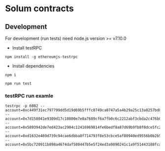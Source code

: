 # Solum contracts

## Development
For development (run tests) need node.js version >= v7.10.0

* Install testRPC

```
npm install -g ethereumjs-testrpc
```

* Install dependencies

```
npm i
```

```
npm run test
```

### testRPC run examle
```
testrpc -p 6082 --account=0xc449f31ec797799dd5d19d69b5fffc0749ca0747a5a4b29a25c13a8257bd84b1,1000000000000000000000000 --account=0x7d158041e9309d17c10800e7e8a7689cf6a7fb0c6c2212abf3cbda2c476b0a46,1000000 --account=0x5893942de7ed423ac2904c12416969814fe6bedf8a87d69b9fb8f0dce5fc265c,100000000 --account=0xd1632e469d739c94cae6dbba8f714793f8e53cbce5af80940ed9556b0b2b5c59,99999000000000000000000 --account=0x5bc720911b898a4674daf580447b5e5f24ed3a9890241c1a9f51443188fca2a6,100000000000000000000
```